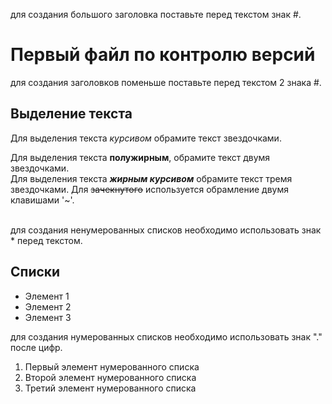 для создания большого заголовка поставьте перед текстом знак #.
# Первый файл по контролю версий
для создания заголовков поменьше поставьте перед текстом 2 знака #.
## Выделение текста

Для выделения текста *курсивом* обрамите текст звездочками.

Для выделения текста **полужирным**, обрамите текст двумя звездочками.\
Для выделения текста ***жирным курсивом*** обрамите текст тремя звездочками.
Для ~~зачекнутого~~ используется обрамление двумя клавишами '~'.

\
для создания ненумерованных списков необходимо использовать знак * перед текстом.
 ## Списки
* Элемент 1
* Элемент 2
* Элемент 3

для создания нумерованных списков необходимо использовать знак "." после цифр.
1. Первый элемент нумерованного списка
2. Второй элемент нумерованного списка
3. Третий элемент нумерованного списка


